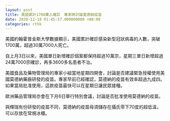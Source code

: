 ```yaml
---
layout: post
title: 美國累計1700萬人確診　專家將討論莫德納疫苗
date: 2020-12-18 01:45:57.000000000 +08:00
categories: rthk
---
```


美國約翰霍普金斯大學數據顯示，美國累計確診感染新型冠狀病毒的人數，突破1700萬，超過30萬7000人死亡。

自上月3日以來，美國單日新增確診個案都保持超過10萬宗，星期三單日新增超過24萬7000宗確診，再多3600多名患者不治。

美國食品及藥物管理局的專家小組當地星期四開會，討論是否建議緊急授權使用美國莫德納藥廠研發的疫苗。專家早前已經確認，莫德納的疫苗有效率超過九成四。如果當局批准使用，這款疫苗最快可以在星期日讓民眾接種。

歐洲藥品管理局亦會在下月6日舉行特別會議，討論是否批准使用莫德納的疫苗。

與輝瑞有份研發的疫苗不同，莫德納的疫苗毋須儲存在攝氏零下70度的超低溫，可以存放在常規冰櫃。
